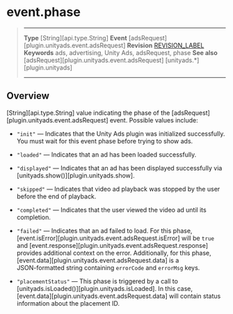 # event.phase

> --------------------- ------------------------------------------------------------------------------------------
> __Type__              [String][api.type.String]
> __Event__             [adsRequest][plugin.unityads.event.adsRequest]
> __Revision__          [REVISION_LABEL](REVISION_URL)
> __Keywords__          ads, advertising, Unity Ads, adsRequest, phase
> __See also__			[adsRequest][plugin.unityads.event.adsRequest]
>						[unityads.*][plugin.unityads]
> --------------------- ------------------------------------------------------------------------------------------

## Overview

[String][api.type.String] value indicating the phase of the [adsRequest][plugin.unityads.event.adsRequest] event. Possible values include:

* `"init"` &mdash; Indicates that the Unity&nbsp;Ads plugin was initialized successfully. You must wait for this event phase before trying to show ads.

* `"loaded"` &mdash; Indicates that an ad has been loaded successfully.

* `"displayed"` &mdash; Indicates that an ad has been displayed successfully via [unityads.show()][plugin.unityads.show].

* `"skipped"` &mdash; Indicates that video ad playback was stopped by the user before the end of playback.

* `"completed"` &mdash; Indicates that the user viewed the video ad until its completion.
 
* `"failed"` &mdash; Indicates that an ad failed to load. For this phase, [event.isError][plugin.unityads.event.adsRequest.isError] will be `true` and [event.response][plugin.unityads.event.adsRequest.response] provides additional context on the error. Additionally, for this phase, [event.data][plugin.unityads.event.adsRequest.data] is a <nobr>JSON-formatted</nobr> string containing `errorCode` and `errorMsg` keys.

* `"placementStatus"` &mdash; This phase is triggered by a call to [unityads.isLoaded()][plugin.unityads.isLoaded]. In this case, [event.data][plugin.unityads.event.adsRequest.data] will contain status information about the placement&nbsp;ID.
